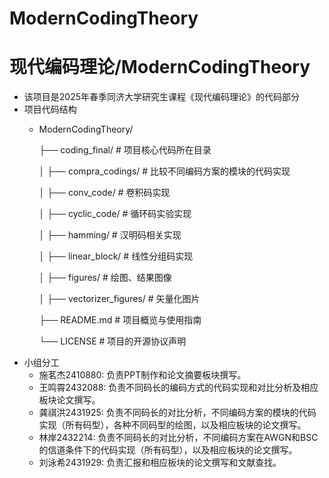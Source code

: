 # ModernCodingTheory
# 现代编码理论/ModernCodingTheory

* 该项目是2025年春季同济大学研究生课程《现代编码理论》的代码部分
* 项目代码结构
  * ModernCodingTheory/
    
    ├── coding_final/                  # 项目核心代码所在目录
    
    │   ├── compra_codings/           # 比较不同编码方案的模块的代码实现
    
    │   ├── conv_code/                # 卷积码实现
    
    │   ├── cyclic_code/              # 循环码实验实现
    
    │   ├── hamming/                  # 汉明码相关实现
    
    │   ├── linear_block/            # 线性分组码实现
    
    │   ├── figures/                 # 绘图、结果图像
    
    │   ├── vectorizer_figures/      # 矢量化图片
    
    ├── README.md                    # 项目概览与使用指南
    
    └── LICENSE                      # 项目的开源协议声明
* 小组分工
  * 施茗杰2410880: 负责PPT制作和论文摘要板块撰写。
  * 王鸣霄2432088: 负责不同码长的编码方式的代码实现和对比分析及相应板块论文撰写。
  * 龚祺洪2431925: 负责不同码长的对比分析，不同编码方案的模块的代码实现（所有码型），各种不同码型的绘图，以及相应板块的论文撰写。
  * 林岸2432214: 负责不同码长的对比分析，不同编码方案在AWGN和BSC的信道条件下的代码实现（所有码型），以及相应板块的论文撰写。
  * 刘泳希2431929: 负责汇报和相应板块的论文撰写和文献查找。

